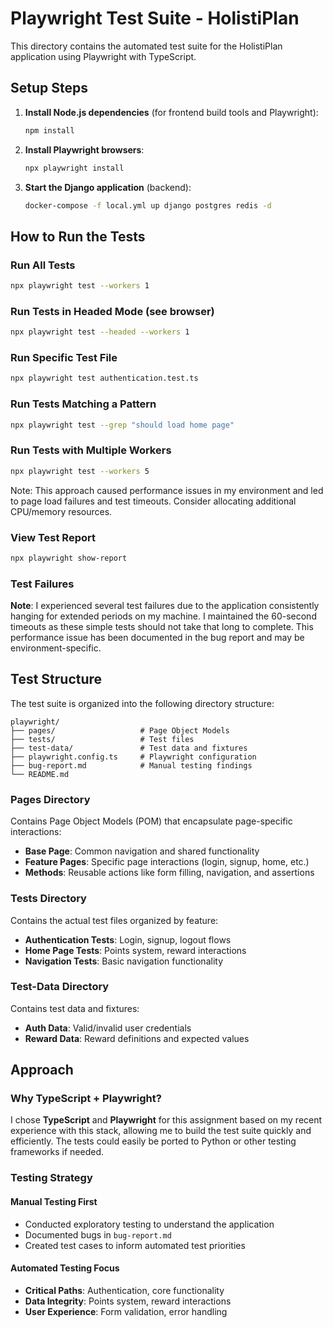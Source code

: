 # Playwright Test Suite - HolistiPlan

This directory contains the automated test suite for the HolistiPlan application using Playwright with TypeScript.

## Setup Steps

1. **Install Node.js dependencies** (for frontend build tools and Playwright):

   ```bash
   npm install
   ```

2. **Install Playwright browsers**:

   ```bash
   npx playwright install
   ```

3. **Start the Django application** (backend):

   ```bash
   docker-compose -f local.yml up django postgres redis -d
   ```

## How to Run the Tests

### Run All Tests

```bash
npx playwright test --workers 1
```

### Run Tests in Headed Mode (see browser)

```bash
npx playwright test --headed --workers 1
```

### Run Specific Test File

```bash
npx playwright test authentication.test.ts
```

### Run Tests Matching a Pattern

```bash
npx playwright test --grep "should load home page"
```

### Run Tests with Multiple Workers

```bash
npx playwright test --workers 5
```

Note: This approach caused performance issues in my environment and led to page load failures and test timeouts. Consider allocating additional CPU/memory resources.

### View Test Report

```bash
npx playwright show-report
```

### Test Failures

**Note**: I experienced several test failures due to the application consistently hanging for extended periods on my machine. I maintained the 60-second timeouts as these simple tests should not take that long to complete. This performance issue has been documented in the bug report and may be environment-specific.

## Test Structure

The test suite is organized into the following directory structure:

```
playwright/
├── pages/                   # Page Object Models
├── tests/                   # Test files
├── test-data/               # Test data and fixtures
├── playwright.config.ts     # Playwright configuration
├── bug-report.md            # Manual testing findings
└── README.md
```

### Pages Directory

Contains Page Object Models (POM) that encapsulate page-specific interactions:

- **Base Page**: Common navigation and shared functionality
- **Feature Pages**: Specific page interactions (login, signup, home, etc.)
- **Methods**: Reusable actions like form filling, navigation, and assertions

### Tests Directory

Contains the actual test files organized by feature:

- **Authentication Tests**: Login, signup, logout flows
- **Home Page Tests**: Points system, reward interactions
- **Navigation Tests**: Basic navigation functionality

### Test-Data Directory

Contains test data and fixtures:

- **Auth Data**: Valid/invalid user credentials
- **Reward Data**: Reward definitions and expected values

## Approach

### Why TypeScript + Playwright?

I chose **TypeScript** and **Playwright** for this assignment based on my recent experience with this stack, allowing me to build the test suite quickly and efficiently. The tests could easily be ported to Python or other testing frameworks if needed.

### Testing Strategy

#### Manual Testing First

- Conducted exploratory testing to understand the application
- Documented bugs in `bug-report.md`
- Created test cases to inform automated test priorities

#### Automated Testing Focus

- **Critical Paths**: Authentication, core functionality
- **Data Integrity**: Points system, reward interactions
- **User Experience**: Form validation, error handling
